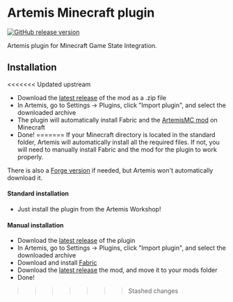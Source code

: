 # Artemis Minecraft plugin
[![GitHub release version](https://img.shields.io/github/v/release/urfour/ArtemisMC-Plugin.svg)](https://github.com/urfour/ArtemisMC/releases)

Artemis plugin for Minecraft Game State Integration.

## Installation

<<<<<<< Updated upstream
- Download the [latest release](https://github.com/urfour/ArtemisMC/releases/latest) of the mod as a .zip file
- In Artemis, go to Settings -> Plugins, click "Import plugin", and select the downloaded archive
- The plugin will automatically install Fabric and the [ArtemisMC mod](https://github.com/urfour/ArtemisMC/releases) on Minecraft
- Done!
=======
If your Minecraft directory is located in the standard folder, Artemis will automatically install all the required files.
If not, you will need to manually install Fabric and the mod for the plugin to work properly.

There is also a [Forge version](https://github.com/urfour/ArtemisMC-Forge) if needed, but Artemis won't automatically download it.

#### Standard installation

- Just install the plugin from the Artemis Workshop!

#### Manual installation

- Download the [latest release](https://github.com/urfour/ArtemisMC-Plugin/releases/latest) of the plugin
- In Artemis, go to Settings -> Plugins, click "Import plugin", and select the downloaded archive
- Download and install [Fabric](https://fabricmc.net/use/installer/)
- Download the [latest release](https://github.com/urfour/ArtemisMC-Fabric/releases/latest) the mod, and move it to your mods folder
- Done!
>>>>>>> Stashed changes
